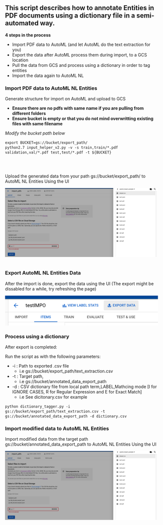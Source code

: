 ## This script describes how to annotate Entities in PDF documents using a dictionary file in a semi-automated way.

**4 steps in the process**
- Import PDF data to AutoML (and let AutoML do the text extraction for you)
- Export the data after AutoML process them during import, to a GCS location
- Pull the data from GCS and process using a dictionary in order to tag entities
- Import the data again to AutoML NL


### Import PDF data to AutoML NL Entities
Generate structure for import on AutoML and upload to GCS

- **Ensure there are no pdfs with same name if you are pulling from different folders**
- **Ensure bucket is empty or that you do not mind overwritting existing files with same filename**

*Modify the bucket path below*
```
export BUCKET=gs://bucket/export_path/ 
python2.7 input_helper_v2.py -v -s train,train/*.pdf validation,val/*.pdf test,test/*.pdf -t ${BUCKET}
```

<br >
<br >

Upload the generated data from your path gs://bucket/export_path/ to AutoML NL Entities Using the UI

![import img](import.png)
<br >
<br >

### Export AutoML NL Entities Data
After the import is done, export the data using the UI (The export might be dissabled for a while, try refreshing the page)

![export img](export.png)


### Process using a dictionary
After export is completed:

Run the script as with the following parameters:
- -i   :   Path to exported .csv file 
    - i.e gs://bucket/export_path/text_extraction.csv
- -t : Target path, 
    - i.e gs://bucket/annotated_data_export_path
- -d : CSV dictionary file from local path term,LABEL,Mathcing mode [I for IGNORE CASES, R for Regular Expression and E for Exact Match]
    - i.e See dicitonary.csv for example
    
```
python dictionary_tagger.py -i gs://bucket/export_path/text_extraction.csv -t gs://bucket/annotated_data_export_path -d dictionary.csv 
```

### Import modified data to AutoML NL Entities
Import modified data from the target path gs://bucket/annotated_data_export_path to AutoML NL Entities Using the UI

![import img](import.png)
<br >
<br >
